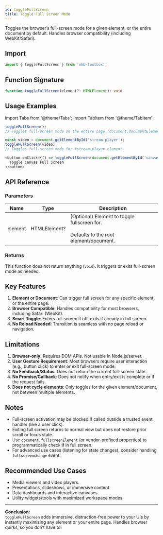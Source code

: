 ```yaml
---
id: toggleFullScreen
title: Toggle Full Screen Mode
---
```


Toggles the browser’s full-screen mode for a given element, or the entire document by default. Handles browser compatibility (including WebKit/Safari).

## Import

```typescript
import { toggleFullScreen } from 'nhb-toolbox';
```

## Function Signature

```typescript
function toggleFullScreen(element?: HTMLElement): void
```

## Usage Examples

import Tabs from '@theme/Tabs';
import TabItem from '@theme/TabItem';

<Tabs>
<TabItem value="Full Screen Document" label="Full Screen Document">

```typescript
toggleFullScreen();
// Toggles full-screen mode on the entire page (document.documentElement).
```

</TabItem>
<TabItem value="Full Screen Element" label="Full Screen Element">

```typescript
const video = document.getElementById('stream-player');
toggleFullScreen(video);
// Toggles full-screen mode for #stream-player element.
```

</TabItem>
<TabItem value="Button Example" label="Button Example">

```typescript
<button onClick={() => toggleFullScreen(document.getElementById('canvas'))}>
  Toggle Canvas Full Screen
</button>
```

</TabItem>
</Tabs>

## API Reference

### Parameters

| Name    | Type         | Description                                      |
| ------- | ------------ | ------------------------------------------------ |
| element | HTMLElement? | (Optional) Element to toggle fullscreen for. <br></br> Defaults to the root element/document. |

### Returns

This function does not return anything (`void`). It triggers or exits full-screen mode as needed.

## Key Features

1. **Element or Document**: Can trigger full screen for any specific element, or the entire page.
2. **Browser Compatible**: Handles compatibility for most browsers, including Safari (WebKit).
3. **Smart Toggle**: Enters full screen if off, exits if already in full screen.
4. **No Reload Needed**: Transition is seamless with no page reload or navigation.

## Limitations

1. **Browser-only**: Requires DOM APIs. Not usable in Node.js/server.
2. **User Gesture Requirement**: Most browsers require user interaction (e.g., button click) to enter or exit full-screen mode.
3. **No Feedback/Status**: Does not return the current full-screen state.
4. **No Promise/Callback**: Does not notify when entry/exit is complete or if the request fails.
5. **Does not cycle elements**: Only toggles for the given element/document, not between multiple elements.

## Notes

- Full-screen activation may be blocked if called outside a trusted event handler (like a user click).
- Exiting full screen returns to normal view but does not restore prior scroll or focus state.
- Use `document.fullscreenElement` (or vendor-prefixed properties) to programmatically check if in full screen.
- For advanced use cases (listening for state changes), consider handling `fullscreenchange` event.

## Recommended Use Cases

- Media viewers and video players.
- Presentations, slideshows, or immersive content.
- Data dashboards and interactive canvases.
- Utility widgets/tools with maximized workspace modes.

---

**Conclusion:**  
`toggleFullScreen` adds immersive, distraction-free power to your UIs by instantly maximizing any element or your entire page. Handles browser quirks, so you don’t have to!
